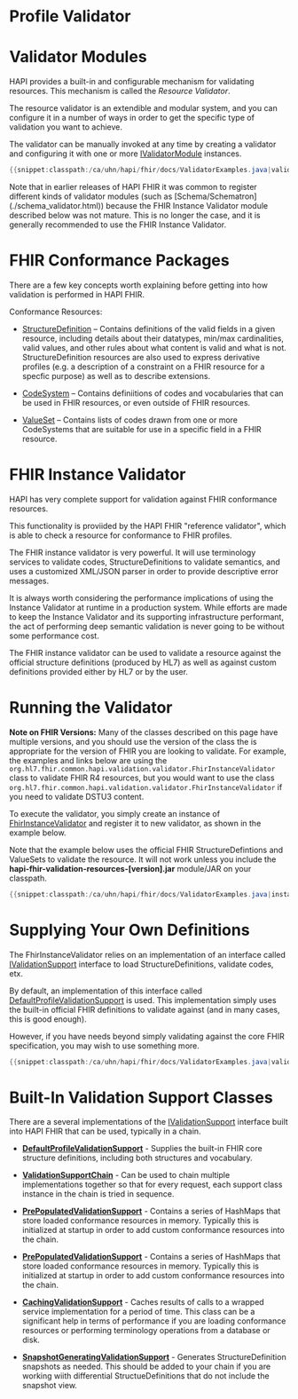 # Profile Validator

# Validator Modules

HAPI provides a built-in and configurable mechanism for validating resources. This mechanism is called the *Resource Validator*.

The resource validator is an extendible and modular system, and you can configure it in a number of ways in order to get the specific type of validation you want to achieve.

The validator can be manually invoked at any time by creating a validator and configuring it with one or more [IValidatorModule](/hapi-fhir/apidocs/hapi-fhir-base/ca/uhn/fhir/validation/IValidatorModule.html) instances.

```java
{{snippet:classpath:/ca/uhn/hapi/fhir/docs/ValidatorExamples.java|validationIntro}}
```

<div class="doc_info_bubble">
    Note that in earlier releases of HAPI FHIR it was common to register different kinds of validator modules (such as [Schema/Schematron](./schema_validator.html)) because the FHIR Instance Validator module described below was not mature. This is no longer the case, and it is generally recommended to use the FHIR Instance Validator. 
</div>

# FHIR Conformance Packages

There are a few key concepts worth explaining before getting into how validation is performed in HAPI FHIR.

Conformance Resources:

* [StructureDefinition](http://hl7.org/fhir/structuredefinition.html) &ndash; Contains definitions of the valid fields in a given resource, including details about their datatypes, min/max cardinalities, valid values, and other rules about what content is valid and what is not. StructureDefinition resources are also used to express derivative profiles (e.g. a description of a constraint on a FHIR resource for a specfic purpose) as well as to describe extensions. 

* [CodeSystem](http://hl7.org/fhir/codesystem.html) &ndash; Contains definiitions of codes and vocabularies that can be used in FHIR resources, or even outside of FHIR resources.

* [ValueSet](http://hl7.org/fhir/valueset.html) &ndash; Contains lists of codes drawn from one or more CodeSystems that are suitable for use in a specific field in a FHIR resource.  


# FHIR Instance Validator

HAPI has very complete support for validation against FHIR conformance resources. 

This functionality is proviided by the HAPI FHIR "reference validator", which is able
to check a resource for conformance to FHIR profiles.

The FHIR instance validator is very powerful. It will use terminology services to validate codes, StructureDefinitions to validate semantics, and uses a customized XML/JSON parser in order to provide descriptive error messages.

It is always worth considering the performance implications of using the Instance Validator at runtime in a production system. While efforts are made to keep the Instance Validator and its supporting infrastructure performant, the act of performing deep semantic validation is never going to be without some performance cost.    

The FHIR instance validator can be used to validate a resource against the
official structure definitions (produced by HL7) as well as against custom
definitions provided either by HL7 or by the user.

# Running the Validator

<div class="doc_info_bubble">
    <b>Note on FHIR Versions:</b> Many of the classes described on this page have
    multiple versions, and you should use the version of the class the is appropriate
    for the version of FHIR you are looking to validate. For example, the
    examples and links below are using the
    <code>org.hl7.fhir.common.hapi.validation.validator.FhirInstanceValidator</code> class to
    validate FHIR R4 resources, but you would want to use the class
    <code>org.hl7.fhir.common.hapi.validation.validator.FhirInstanceValidator</code>
    if you need to validate DSTU3 content.
</div>

To execute the validator, you simply create an instance of [FhirInstanceValidator](/hapi-fhir/apidocs/hapi-fhir-validation/org/hl7/fhir/r4/hapi/validation/FhirInstanceValidator.html) and register it to new validator, as shown in the example below.

Note that the example below uses the official FHIR StructureDefintions and ValueSets
to validate the resource. It will not work unless you include the
**hapi-fhir-validation-resources-[version].jar** module/JAR on your classpath.

```java
{{snippet:classpath:/ca/uhn/hapi/fhir/docs/ValidatorExamples.java|instanceValidator}}
```

# Supplying Your Own Definitions 

The FhirInstanceValidator relies on an implementation of an interface called [IValidationSupport](/hapi-fhir/apidocs/hapi-fhir-structures-r4/org/hl7/fhir/r4/hapi/ctx/IValidationSupport.html) interface to load StructureDefinitions, validate codes, etx.

By default, an implementation of this interface called [DefaultProfileValidationSupport](/hapi-fhir/apidocs/hapi-fhir-structures-r4/org/hl7/fhir/r4/hapi/ctx/DefaultProfileValidationSupport.html) is used. This implementation simply uses the built-in official FHIR definitions to validate against (and in many cases, this is good enough).
 
However, if you have needs beyond simply validating against the core FHIR specification, you may wish to use something more.

```java
{{snippet:classpath:/ca/uhn/hapi/fhir/docs/ValidatorExamples.java|validateSupplyProfiles}}
```

# Built-In Validation Support Classes

There are a several implementations of the [IValidationSupport](/hapi-fhir/apidocs/hapi-fhir-structures-r4/org/hl7/fhir/r4/hapi/ctx/IValidationSupport.html) interface built into HAPI FHIR that can be used, typically in a chain.

* [**DefaultProfileValidationSupport**](/hapi-fhir/apidocs/hapi-fhir-structures-r4/org/hl7/fhir/r4/hapi/ctx/DefaultProfileValidationSupport.html) - Supplies the built-in FHIR core structure definitions, including both structures and vocabulary.

* [**ValidationSupportChain**](/hapi-fhir/apidocs/hapi-fhir-validation/org/hl7/fhir/r4/hapi/validation/ValidationSupportChain.html) - Can be used to chain multiple implementations together so that for every request, each support class instance in the chain is tried in sequence.

* [**PrePopulatedValidationSupport**](/hapi-fhir/apidocs/hapi-fhir-validation/org/hl7/fhir/r4/hapi/validation/PrePopulatedValidationSupport.html) - Contains a series of HashMaps that store loaded conformance resources in memory. Typically this is initialized at startup in order to add custom conformance resources into the chain.

* [**PrePopulatedValidationSupport**](/hapi-fhir/apidocs/hapi-fhir-validation/org/hl7/fhir/r4/hapi/validation/PrePopulatedValidationSupport.html) - Contains a series of HashMaps that store loaded conformance resources in memory. Typically this is initialized at startup in order to add custom conformance resources into the chain.

* [**CachingValidationSupport**](/hapi-fhir/apidocs/hapi-fhir-validation/org/hl7/fhir/r4/hapi/validation/CachingValidationSupport.html) - Caches results of calls to a wrapped service implementation for a period of time. This class can be a significant help in terms of performance if you are loading conformance resources or performing terminology operations from a database or disk.

* [**SnapshotGeneratingValidationSupport**](/hapi-fhir/apidocs/hapi-fhir-validation/org/hl7/fhir/r4/hapi/validation/SnapshotGeneratingValidationSupport.html) - Generates StructureDefinition snapshots as needed. This should be added to your chain if you are working wiith differential StructueDefinitions that do not include the snapshot view.






 
